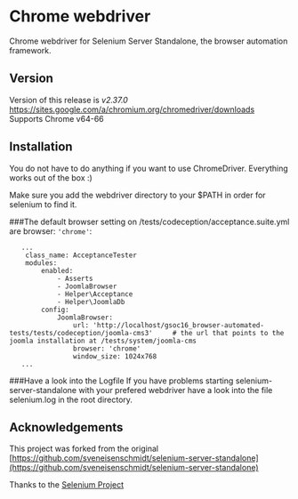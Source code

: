 # Chrome webdriver

Chrome webdriver for Selenium Server Standalone, the browser automation framework.

## Version
Version of this release is *v2.37.0*
https://sites.google.com/a/chromium.org/chromedriver/downloads
Supports Chrome v64-66

## Installation

You do not have to do anything if you want to use ChromeDriver. Everything works out of the box :)

Make sure you add the webdriver directory to your $PATH in order for selenium to find it.

###The default browser setting on /tests/codeception/acceptance.suite.yml are browser: ``'chrome'``:
```
   ...
    class_name: AcceptanceTester
    modules:
        enabled:
            - Asserts
            - JoomlaBrowser
            - Helper\Acceptance
            - Helper\JoomlaDb
        config:
            JoomlaBrowser:
                url: 'http://localhost/gsoc16_browser-automated-tests/tests/codeception/joomla-cms3'     # the url that points to the joomla installation at /tests/system/joomla-cms
                browser: 'chrome'
                window_size: 1024x768
   ...
```

###Have a look into the Logfile
If you have problems starting selenium-server-standalone with your prefered webdriver have a look into the file selenium.log in the root directory.

## Acknowledgements
This project was forked from the original [https://github.com/sveneisenschmidt/selenium-server-standalone](https://github.com/sveneisenschmidt/selenium-server-standalone)

Thanks to the [Selenium Project](:http://docs.seleniumhq.org/)
